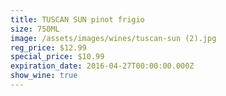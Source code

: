 ```yaml
---
title: TUSCAN SUN pinot frigio
size: 750ML
image: /assets/images/wines/tuscan-sun (2).jpg
reg_price: $12.99
special_price: $10.99
expiration_date: 2016-04-27T00:00:00.000Z
show_wine: true
---
```



